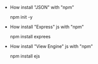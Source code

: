 * How install "JSON" with "npm"

	npm init -y

* How install "Express" js with "npm"

	npm install exprees

* How install "View Engine" js with "npm"
	
	npm install ejs

